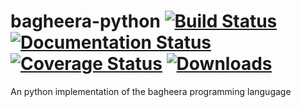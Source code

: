 # bagheera-python [![Build Status](https://travis-ci.com/bagheera-lang/bagheera-python.svg?branch=main)](https://travis-ci.com/bagheera-lang/bagheera-python) [![Documentation Status](https://readthedocs.org/projects/bagheera-python/badge/?version=main)](https://bagheera-python.readthedocs.io/en/main/?badge=main) [![Coverage Status](https://coveralls.io/repos/github/bagheera-lang/bagheera-python/badge.svg?branch=main)](https://coveralls.io/github/bagheera-lang/bagheera-python?branch=main) [![Downloads](https://img.shields.io/pypi/dm/bagheera.svg)](https://pypi.org/project/bagheera/)


An python implementation of the bagheera programming langugage
